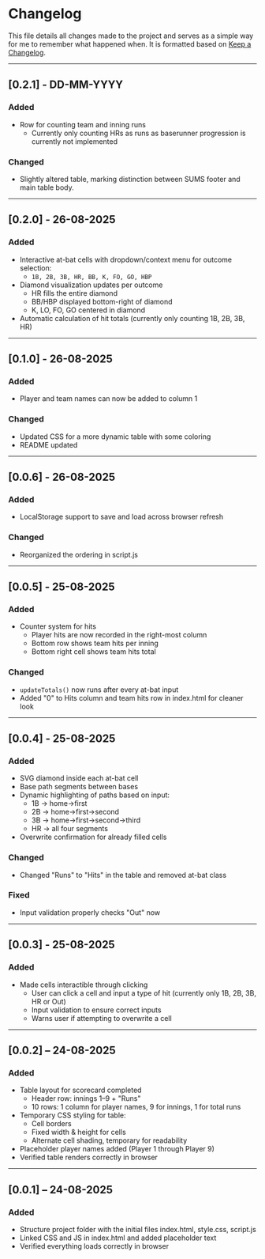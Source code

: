 # Changelog

This file details all changes made to the project and serves as a simple way for me to remember what happened when. It is formatted based on [Keep a Changelog](https://keepachangelog.com/en/1.1.0/).

---

## [0.2.1] - DD-MM-YYYY
### Added
- Row for counting team and inning runs
  - Currently only counting HRs as runs as baserunner progression is currently not implemented

### Changed
- Slightly altered table, marking distinction between SUMS footer and main table body.

---

## [0.2.0] - 26-08-2025
### Added
- Interactive at-bat cells with dropdown/context menu for outcome selection:
  - `1B, 2B, 3B, HR, BB, K, FO, GO, HBP`
- Diamond visualization updates per outcome
  - HR fills the entire diamond
  - BB/HBP displayed bottom-right of diamond
  - K, LO, FO, GO centered in diamond
- Automatic calculation of hit totals (currently only counting 1B, 2B, 3B, HR)

---

## [0.1.0] - 26-08-2025
### Added
- Player and team names can now be added to column 1

### Changed
- Updated CSS for a more dynamic table with some coloring
- README updated

---

## [0.0.6] - 26-08-2025
### Added
- LocalStorage support to save and load across browser refresh

### Changed
- Reorganized the ordering in script.js

---

## [0.0.5] - 25-08-2025
### Added
- Counter system for hits
  - Player hits are now recorded in the right-most column
  - Bottom row shows team hits per inning
  - Bottom right cell shows team hits total

### Changed
- `updateTotals()` now runs after every at-bat input
- Added "0" to Hits column and team hits row in index.html for cleaner look

---

## [0.0.4] - 25-08-2025
### Added
- SVG diamond inside each at-bat cell
- Base path segments between bases
- Dynamic highlighting of paths based on input:
  - 1B → home→first
  - 2B → home→first→second
  - 3B → home→first→second→third
  - HR → all four segments
- Overwrite confirmation for already filled cells

### Changed
- Changed "Runs" to "Hits" in the table and removed at-bat class

### Fixed
- Input validation properly checks "Out" now

---

## [0.0.3] - 25-08-2025
### Added
- Made cells interactible through clicking
  - User can click a cell and input a type of hit (currently only 1B, 2B, 3B, HR or Out)
  - Input validation to ensure correct inputs
  - Warns user if attempting to overwrite a cell

---

## [0.0.2] – 24-08-2025
### Added
- Table layout for scorecard completed
  - Header row: innings 1–9 + "Runs"
  - 10 rows: 1 column for player names, 9 for innings, 1 for total runs
- Temporary CSS styling for table:
  - Cell borders
  - Fixed width & height for cells
  - Alternate cell shading, temporary for readability
- Placeholder player names added (Player 1 through Player 9)
- Verified table renders correctly in browser

---

## [0.0.1] – 24-08-2025
### Added
- Structure project folder with the initial files index.html, style.css, script.js
- Linked CSS and JS in index.html and added placeholder text
- Verified everything loads correctly in browser
